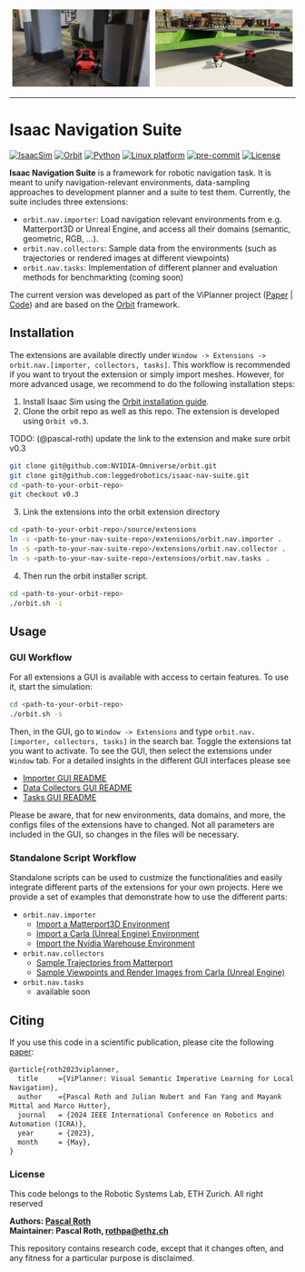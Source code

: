 <div style="display: flex;">
    <img src="docs/example_matterport.png" alt="Matterport Mesh" style="width: 48%; padding: 5px;">
    <img src="docs/example_carla.png" alt="Unreal Engine / Carla Mesh" style="width: 48%; padding: 5px;">
</div>

---

# Isaac Navigation Suite

[![IsaacSim](https://img.shields.io/badge/IsaacSim-2023.1.1-silver.svg)](https://docs.omniverse.nvidia.com/isaacsim/latest/overview.html)
[![Orbit](https://img.shields.io/badge/Orbit-0.3.0-silver)](https://isaac-orbit.github.io/orbit/)
[![Python](https://img.shields.io/badge/python-3.10-blue.svg)](https://docs.python.org/3/whatsnew/3.10.html)
[![Linux platform](https://img.shields.io/badge/platform-linux--64-orange.svg)](https://releases.ubuntu.com/20.04/)
[![pre-commit](https://img.shields.io/badge/pre--commit-enabled-brightgreen?logo=pre-commit&logoColor=white)](https://pre-commit.com/)
[![License](https://img.shields.io/badge/license-BSD--3-yellow.svg)](https://opensource.org/licenses/BSD-3-Clause)

**Isaac Navigation Suite** is a framework for robotic navigation task. It is meant to unify navigation-relevant environments,
data-sampling approaches to development planner and a suite to test them. Currently, the suite includes three extensions:

- ``orbit.nav.importer``: Load navigation relevant environments from e.g. Matterport3D or Unreal Engine, and access all their domains (semantic, geometric, RGB, ...).
- ``orbit.nav.collectors``: Sample data from the environments (such as trajectories or rendered images at different viewpoints)
- ``orbit.nav.tasks``: Implementation of different planner and evaluation methods for benchmarkting (coming soon)

The current version was developed as part of the ViPlanner project ([Paper](https://arxiv.org/abs/2310.00982) | [Code](https://github.com/leggedrobotics/viplanner))
and are based on the [Orbit](https://isaac-orbit.github.io/) framework.

## Installation

The extensions are available directly under `Window -> Extensions -> orbit.nav.[importer, collectors, tasks]`.
This workflow is recommended if you want to tryout the extension or simply import meshes.
However, for more advanced usage, we recommend to do the following installation steps:

1. Install Isaac Sim using the [Orbit installation guide](https://isaac-orbit.github.io/orbit/source/setup/installation.html).
2. Clone the orbit repo as well as this repo. The extension is developed using ``Orbit v0.3``.

TODO: (@pascal-roth) update the link to the extension and make sure orbit v0.3

```bash
git clone git@github.com:NVIDIA-Omniverse/orbit.git
git clone git@github.com:leggedrobotics/isaac-nav-suite.git
cd <path-to-your-orbit-repo>
git checkout v0.3

```

3. Link the extensions into the orbit extension directory

```bash
cd <path-to-your-orbit-repo>/source/extensions
ln -s <path-to-your-nav-suite-repo>/extensions/orbit.nav.importer .
ln -s <path-to-your-nav-suite-repo>/extensions/orbit.nav.collector .
ln -s <path-to-your-nav-suite-repo>/extensions/orbit.nav.tasks .
```

4. Then run the orbit installer script.

```bash
cd <path-to-your-orbit-repo>
./orbit.sh -i
```

## Usage


### GUI Workflow

For all extensions a GUI is available with access to certain features. To use it, start the simulation:

```bash
cd <path-to-your-orbit-repo>
./orbit.sh -s
```

Then, in the GUI, go to `Window -> Extensions` and type `orbit.nav.[importer, collectors, tasks]` in the search bar.
Toggle the extensions tat you want to activate. To see the GUI, then select the extensions under `Window` tab.
For a detailed insights in the different GUI interfaces please see

- [Importer GUI README](extensions/orbit.nav.importer/docs/README.md)
- [Data Collectors GUI README](extensions/orbit.nav.collectors/docs/README.md)
- [Tasks GUI README](extensions/orbit.nav.tasks/docs/README.md)

Please be aware, that for new environments, data domains, and more, the configs files of the extensions have to changed.
Not all parameters are included in the GUI, so changes in the files will be necessary.

### Standalone Script Workflow

Standalone scripts can be used to custmize the functionalities and easily integrate different parts of the extensions for your own projects.
Here we provide a set of examples that demonstrate how to use the different parts:

- ``orbit.nav.importer``
  - [Import a Matterport3D Environment](standalone/orbit.nav.importer/check_matterport_import.py)
  - [Import a Carla (Unreal Engine) Environment](standalone/orbit.nav.importer/check_carla_import.py)
  - [Import the Nvidia Warehouse Environment](standalone/orbit.nav.importer/check_warehouse_import.py)
- ``orbit.nav.collectors``
  - [Sample Trajectories from Matterport](standalone/orbit.nav.collectors/check_matterport_trajectory_sampling.py)
  - [Sample Viewpoints and Render Images from Carla (Unreal Engine)](standalone/orbit.nav.collectors/check_carla_viewpoint_sampling.py)
- ``orbit.nav.tasks``
  - available soon


## <a name="CitingViPlanner"></a>Citing

If you use this code in a scientific publication, please cite the following [paper](https://arxiv.org/abs/2310.00982):
```
@article{roth2023viplanner,
  title     ={ViPlanner: Visual Semantic Imperative Learning for Local Navigation},
  author    ={Pascal Roth and Julian Nubert and Fan Yang and Mayank Mittal and Marco Hutter},
  journal   = {2024 IEEE International Conference on Robotics and Automation (ICRA)},
  year      = {2023},
  month     = {May},
}
```

### License

This code belongs to the Robotic Systems Lab, ETH Zurich.
All right reserved

**Authors: [Pascal Roth](https://github.com/pascal-roth)<br />
Maintainer: Pascal Roth, rothpa@ethz.ch**

This repository contains research code, except that it changes often, and any fitness for a particular purpose is disclaimed.
